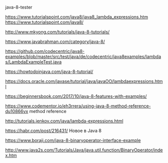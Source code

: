 java-8-tester

https://www.tutorialspoint.com/java8/java8_lambda_expressions.htm
https://www.tutorialspoint.com/java8/

http://www.mkyong.com/tutorials/java-8-tutorials/

https://www.javabrahman.com/category/java-8/

https://github.com/codecentric/java8-examples/blob/master/src/test/java/de/codecentric/java8examples/lambdas/LambdaExampleTest.java

https://howtodoinjava.com/java-8-tutorial/

https://docs.oracle.com/javase/tutorial/java/javaOO/lambdaexpressions.html

https://beginnersbook.com/2017/10/java-8-features-with-examples/

https://www.codementor.io/eh3rrera/using-java-8-method-reference-du10866vx  method reference

http://tutorials.jenkov.com/java/lambda-expressions.html

https://habr.com/post/216431/ Новое в Java 8

https://www.boraji.com/java-8-binaryoperator-interface-example

http://www.java2s.com/Tutorials/Java/java.util.function/BinaryOperator/index.htm

